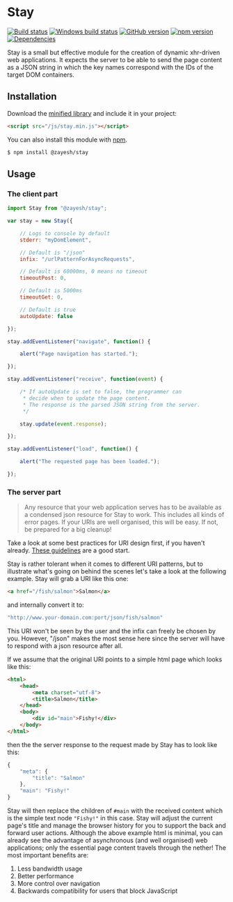 # Stay 
[![Build status](https://travis-ci.org/vanruesc/stay.svg?branch=master)](https://travis-ci.org/vanruesc/stay) 
[![Windows build status](https://ci.appveyor.com/api/projects/status/7ojob52ctrwywgib?svg=true)](https://ci.appveyor.com/project/vanruesc/stay) 
[![GitHub version](https://badge.fury.io/gh/vanruesc%2Fstay.svg)](http://badge.fury.io/gh/vanruesc%2Fstay) 
[![npm version](https://badge.fury.io/js/%40zayesh%2Fstay.svg)](http://badge.fury.io/js/%40zayesh%2Fstay) 
[![Dependencies](https://david-dm.org/vanruesc/stay.svg?branch=master)](https://david-dm.org/vanruesc/stay)

Stay is a small but effective module for the creation of dynamic xhr-driven web applications. 
It expects the server to be able to send the page content as a JSON string in which the key names 
correspond with the IDs of the target DOM containers.

## Installation

Download the [minified library](http://vanruesc.github.io/stay/build/stay.min.js) and include it in your project:

```html
<script src="/js/stay.min.js"></script>
```

You can also install this module with [npm](https://www.npmjs.com).

```sh
$ npm install @zayesh/stay
``` 

## Usage

### The client part

```javascript
import Stay from "@zayesh/stay";

var stay = new Stay({

	// Logs to console by default
	stderr: "myDomElement",

	// Default is "/json"
	infix: "/urlPatternForAsyncRequests",

	// Default is 60000ms, 0 means no timeout
	timeoutPost: 0,

	// Default is 5000ms
	timeoutGet: 0,

	// Default is true
	autoUpdate: false

});

stay.addEventListener("navigate", function() {

	alert("Page navigation has started.");

});

stay.addEventListener("receive", function(event) {

	/* If autoUpdate is set to false, the programmer can 
	 * decide when to update the page content.
	 * The response is the parsed JSON string from the server.
	 */

	stay.update(event.response);

});

stay.addEventListener("load", function() {

	alert("The requested page has been loaded.");

});
```

### The server part

> Any resource that your web application serves has to be available as a condensed json resource for Stay to work. This includes all kinds of error pages. If your URIs are well organised, this will be easy. If not, be prepared for a big cleanup!

Take a look at some best practices for URI design first, if you haven't already. [These guidelines](https://css-tricks.com/guidelines-for-uri-design/) are a good start.

Stay is rather tolerant when it comes to different URI patterns, but to illustrate what's going on behind the scenes let's take a look at the following example. Stay will grab a URI like this one:

```html
<a href="/fish/salmon">Salmon</a>
```

and internally convert it to:

```javascript
"http://www.your-domain.com:port/json/fish/salmon"
```

This URI won't be seen by the user and the infix can freely be chosen by you. However, "/json" makes the most sense here since the server will have to respond with a json resource after all.

If we assume that the original URI points to a simple html page which looks like this:

```html
<html>
	<head>
		<meta charset="utf-8">
		<title>Salmon</title>
	</head>
	<body>
		<div id="main">Fishy!</div>
	</body>
</html>
```

then the the server response to the request made by Stay has to look like this:

```javascript
{
    "meta": {
        "title": "Salmon"
    },
    "main": "Fishy!"
}
```

Stay will then replace the children of ```#main``` with the received content which is the simple text node ```"Fishy!"``` in this case. Stay will adjust the current page's title and manage the browser history for you to support the back and forward user actions. Although the above example html is minimal, you can already see the advantage of asynchronous (and well organised) web applications; only the essential page content travels through the nether! The most important benefits are:

1. Less bandwidth usage
2. Better performance
3. More control over navigation
4. Backwards compatibility for users that block JavaScript
